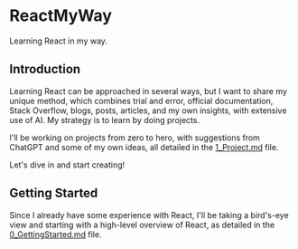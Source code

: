 # ReactMyWay
Learning React in my way.

## Introduction

Learning React can be approached in several ways, but I want to share my unique method, which combines trial and error, official documentation, Stack Overflow, blogs, posts, articles, and my own insights, with extensive use of AI. My strategy is to learn by doing projects.

I'll be working on projects from zero to hero, with suggestions from ChatGPT and some of my own ideas, all detailed in the [1_Project.md](1_Project.md) file.

Let's dive in and start creating!

## Getting Started

Since I already have some experience with React, I'll be taking a bird's-eye view and starting with a high-level overview of React, as detailed in the [0_GettingStarted.md](0_GettingStarted.md) file.